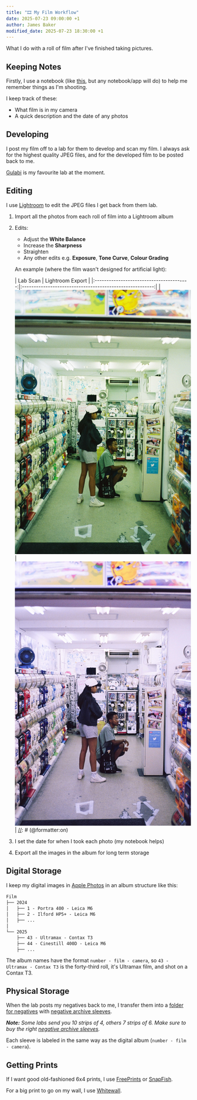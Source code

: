```yaml
---
title: "🎞️ My Film Workflow"
date: 2025-07-23 09:00:00 +1
author: James Baker
modified_date: 2025-07-23 18:30:00 +1
---
```


What I do with a roll of film after I've finished taking pictures.

## Keeping Notes

Firstly, I use a notebook (like [this](https://analoguewonderland.co.uk/products/film-photographers-memo-book), but any
notebook/app will do) to help me remember things as I'm shooting.

I keep track of these:

- What film is in my camera
- A quick description and the date of any photos

## Developing

I post my film off to a lab for them to develop and scan my film. I always ask for the highest quality JPEG files, and
for the developed film to be posted back to me.

[Gulabi](https://www.gulabi.co.uk/) is my favourite lab at the moment.

## Editing

I use [Lightroom](https://www.adobe.com/uk/products/photoshop-lightroom.html) to edit the JPEG files I get back from
them lab.

1. Import all the photos from each roll of film into a Lightroom album
2. Edits:
    - Adjust the **White Balance**
    - Increase the **Sharpness**
    - Straighten
    - Any other edits e.g. **Exposure**, **Tone Curve**, **Colour Grading**

   An example (where the film wasn't designed for artificial light):

   [//]: # (@formatter:off)
   |                 Lab Scan                 |                     Lightroom Export                     | 
   |:----------------------------------------:|:--------------------------------------------------------:|
   | ![Lab scan](/assets/images/lab-scan.jpg) | ![Lightroom export](/assets/images/lightroom-export.jpg) |
   [//]: # (@formatter:on)

3. I set the date for when I took each photo (my notebook helps)
4. Export all the images in the album for long term storage

## Digital Storage

I keep my digital images in [Apple Photos](https://www.apple.com/uk/ios/photos/) in an album structure like this:

```
Film
├── 2024
│   ├── 1 - Portra 400 - Leica M6
│   ├── 2 - Ilford HP5+ - Leica M6
│   ├── ...
│   
└── 2025
    ├── 43 - Ultramax - Contax T3
    ├── 44 - Cinestill 400D - Leica M6
    ├── ...
```

The album names have the format `number - film - camera`, so `43 - Ultramax - Contax T3` is the forty-third roll, it's
Ultramax film, and shot on a Contax T3.

## Physical Storage

When the lab posts my negatives back to me, I transfer them into a [folder for negatives](https://amzn.eu/d/5ACQKzQ)
with [negative archive sleeves](https://amzn.eu/d/bJnWvNX).

_**Note:** Some labs send you 10 strips of 4, others 7 strips of 6. Make sure to buy the right
[negative archive sleeves](https://amzn.eu/d/bJnWvNX)._

Each sleeve is labeled in the same way as the digital album (`number - film - camera`).

## Getting Prints

If I want good old-fashioned 6x4 prints, I use [FreePrints](https://www.freeprintsapp.co.uk/) or
[SnapFish](https://www.snapfish.co.uk/).

For a big print to go on my wall, I use [Whitewall](https://www.whitewall.com/).
